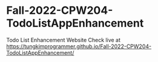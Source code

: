 # Fall-2022-CPW204-TodoListAppEnhancement

Todo List Enhancement Website
Check live at https://tungkimprogrammer.github.io/Fall-2022-CPW204-TodoListAppEnhancement/
